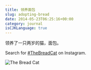 ```yaml
---
title: 领养面包
slug: adopting-bread
date: 2014-05-23T06:25:16+00:00
category: journal
isCJKLanguage: true
---
```


领养了一只两岁的猫，面包。

Search for <a href="https://instagram.com/explore/tags/thebreadcat/" target="_blank">#TheBreadCat</a> on Instagram.

![The Bread Cat](/img/the-bread-cat.jpg)
